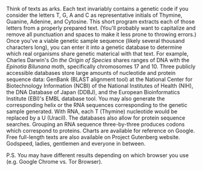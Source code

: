 Think of texts as arks.
Each text invariably contains a genetic code if you consider the letters T, G, A and C as representative initials of Thymine, Guanine, Adenine, and Cytosine.
This short program extracts each of those letters from a properly prepared text. (You'll probably want to capitalize and remove all punctuation and spaces to make it less prone to throwing errors.)
Once you've a viable genetic sample sequence (likely several thousand characters long), you can enter it into a genetic database to determine which real organisms share genetic materical with that text.
For example, Charles Darwin's _On the Origin of Species_ shares ranges of DNA with the _Epinotia Bilunana_ moth, specifically chromosomes 17 and 10.
Three publicly accessible databases store large amounts of nucleotide and protein sequence data: GenBank (BLAST alignment tool) at the National Center for Biotechnology Information (NCBI) of the National Institutes of Health (NIH), the DNA Database of Japan (DDBJ), and the European Bioinformatics Institute (EBI)'s EMBL database tool.
You may also generate the corresponding helix or the RNA sequences corresponding to the genetic sample generated. With RNA, each T (Thymine) nucleotide would be replaced by a U (Uracil).
The databases also allow for protein sequence searches. Grouping an RNA sequence three-by-three produces codons which correspond to proteins. Charts are available for reference on Google.
Free full-length texts are also available on Project Gutenberg website.
Godspeed, ladies, gentlemen and everyone in between.

P.S. You may have different results depending on which browser you use (e.g. Google Chrome vs. Tor Browser).
